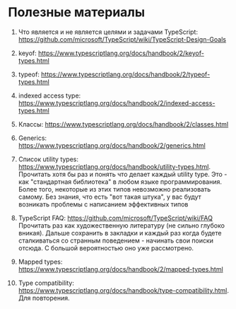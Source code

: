 # Полезные материалы

1. Что является и не является целями и задачами TypeScript:
   <https://github.com/microsoft/TypeScript/wiki/TypeScript-Design-Goals>
2. keyof: <https://www.typescriptlang.org/docs/handbook/2/keyof-types.html>
3. typeof: <https://www.typescriptlang.org/docs/handbook/2/typeof-types.html>
4. indexed access type: <https://www.typescriptlang.org/docs/handbook/2/indexed-access-types.html>
5. Классы: <https://www.typescriptlang.org/docs/handbook/2/classes.html>
6. Generics: <https://www.typescriptlang.org/docs/handbook/2/generics.html>

7. Список utility types: <https://www.typescriptlang.org/docs/handbook/utility-types.html>. 
Прочитать хотя бы раз и понять что делает каждый utility type. 
Это - как "стандартная библиотека" в любом языке программирования. 
Более того, некоторые из этих типов невозможно реализовать самому. 
Без знания, что есть "вот такая штука", у вас будут возникать проблемы с написанием эффективных типов

8. TypeScript FAQ: <https://github.com/microsoft/TypeScript/wiki/FAQ>
Прочитать раз как художественную литературу (не сильно глубоко вникая). 
Дальше сохранить в закладки и каждый раз когда будете сталкиваться со странным поведением - начинать свои поиски отсюда.
С большой вероятностью оно уже рассмотрено.

9. Mapped types: <https://www.typescriptlang.org/docs/handbook/2/mapped-types.html>
10. Type compatibility: <https://www.typescriptlang.org/docs/handbook/type-compatibility.html>. 
Для повторения.
